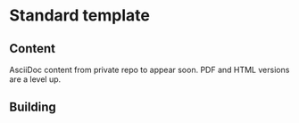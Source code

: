 # Standard template

## Content

AsciiDoc content from private repo to appear soon. PDF and HTML versions are a level up.

## Building

